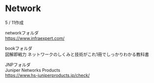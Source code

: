 # Network

5 / 11作成

networkフォルダ  
https://www.infraexpert.com/

bookフォルダ  
図解即戦力 ネットワークのしくみと技術がこれ1冊でしっかりわかる教科書

JNPフォルダ  
Juniper Networks Products  
https://www.hs-juniperproducts.jp/check/
